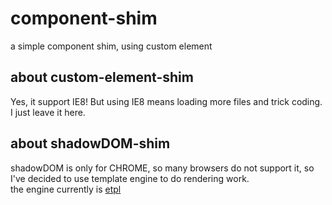 # component-shim
a simple component shim, using custom element

## about custom-element-shim
Yes, it support IE8! But using IE8 means loading more files and trick coding.  
I just leave it here.

## about shadowDOM-shim
shadowDOM is only for CHROME, so many browsers do not support it, so I've decided to use template engine to do rendering work.  
the engine currently is [etpl](https://github.com/ecomfe/etpl)
